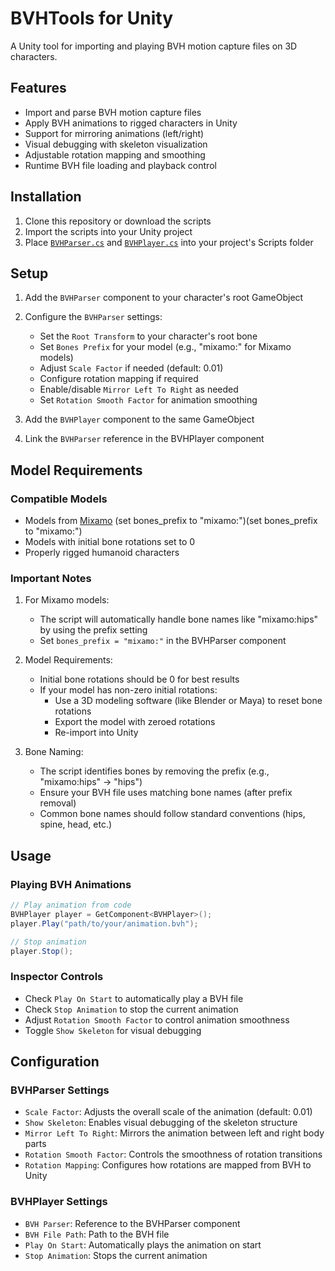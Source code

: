# BVHTools for Unity

A Unity tool for importing and playing BVH motion capture files on 3D characters.

## Features

- Import and parse BVH motion capture files
- Apply BVH animations to rigged characters in Unity
- Support for mirroring animations (left/right)
- Visual debugging with skeleton visualization
- Adjustable rotation mapping and smoothing
- Runtime BVH file loading and playback control

## Installation

1. Clone this repository or download the scripts
2. Import the scripts into your Unity project
3. Place [`BVHParser.cs`](BVHParser.cs) and [`BVHPlayer.cs`](BVHPlayer.cs) into your project's Scripts folder

## Setup

1. Add the `BVHParser` component to your character's root GameObject
2. Configure the `BVHParser` settings:
   - Set the `Root Transform` to your character's root bone
   - Set `Bones Prefix` for your model (e.g., "mixamo:" for Mixamo models)
   - Adjust `Scale Factor` if needed (default: 0.01)
   - Configure rotation mapping if required
   - Enable/disable `Mirror Left To Right` as needed
   - Set `Rotation Smooth Factor` for animation smoothing

3. Add the `BVHPlayer` component to the same GameObject
4. Link the `BVHParser` reference in the BVHPlayer component

## Model Requirements

### Compatible Models
- Models from [Mixamo](https://www.mixamo.com/#/) (set bones_prefix to "mixamo:")(set bones_prefix to "mixamo:")
- Models with initial bone rotations set to 0
- Properly rigged humanoid characters

### Important Notes
1. For Mixamo models:
   - The script will automatically handle bone names like "mixamo:hips" by using the prefix setting
   - Set `bones_prefix = "mixamo:"` in the BVHParser component

2. Model Requirements:
   - Initial bone rotations should be 0 for best results
   - If your model has non-zero initial rotations:
     - Use a 3D modeling software (like Blender or Maya) to reset bone rotations
     - Export the model with zeroed rotations
     - Re-import into Unity

3. Bone Naming:
   - The script identifies bones by removing the prefix (e.g., "mixamo:hips" → "hips")
   - Ensure your BVH file uses matching bone names (after prefix removal)
   - Common bone names should follow standard conventions (hips, spine, head, etc.)

## Usage

### Playing BVH Animations

```csharp
// Play animation from code
BVHPlayer player = GetComponent<BVHPlayer>();
player.Play("path/to/your/animation.bvh");

// Stop animation
player.Stop();
```

### Inspector Controls

- Check `Play On Start` to automatically play a BVH file
- Check `Stop Animation` to stop the current animation
- Adjust `Rotation Smooth Factor` to control animation smoothness
- Toggle `Show Skeleton` for visual debugging

## Configuration

### BVHParser Settings

- `Scale Factor`: Adjusts the overall scale of the animation (default: 0.01)
- `Show Skeleton`: Enables visual debugging of the skeleton structure
- `Mirror Left To Right`: Mirrors the animation between left and right body parts
- `Rotation Smooth Factor`: Controls the smoothness of rotation transitions
- `Rotation Mapping`: Configures how rotations are mapped from BVH to Unity

### BVHPlayer Settings

- `BVH Parser`: Reference to the BVHParser component
- `BVH File Path`: Path to the BVH file
- `Play On Start`: Automatically plays the animation on start
- `Stop Animation`: Stops the current animation


